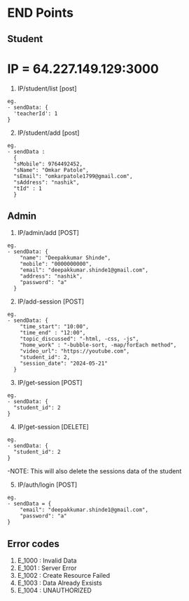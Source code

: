 # END Points

## Student

# IP = 64.227.149.129:3000

1. IP/student/list [post]

```
eg.
- sendData: {
  'teacherId': 1
}
```

2. IP/student/add [post]

```
eg.
- sendData :
  {
  "sMobile": 9764492452,
  "sName": "Omkar Patole",
  "sEmail": "omkarpatole1799@gmail.com",
  "sAddress": "nashik",
  "tId" : 1
  }
```

## Admin

1. IP/admin/add [POST]

```
eg.
- sendData: {
    "name": "Deepakkumar Shinde",
    "mobile": "0000000000",
    "email": "deepakkumar.shinde1@gmail.com",
    "address": "nashik",
    "password": "a"
  }
```

2. IP/add-session [POST]

```
eg.
- sendData: {
    "time_start": "10:00",
    "time_end" : "12:00",
    "topic_discussed": "-html, -css, -js",
    "home_work" : "-bubble-sort, -map/forEach method",
    "video_url": "https://youtube.com",
    "student_id": 2,
    "session_date": "2024-05-21"
  }
```

3. IP/get-session [POST]

```
eg.
- sendData: {
  "student_id": 2
}
```

4. IP/get-session [DELETE]

```
eg.
- sendData: {
  "student_id": 2
}
```

-NOTE: This will also delete the sessions data of the student

5. IP/auth/login [POST]

```
eg.
- sendData = {
    "email": "deepakkumar.shinde1@gmail.com",
    "password": "a"
}
```

## Error codes

1. E_1000 : Invalid Data
2. E_1001 : Server Error
3. E_1002 : Create Resource Failed
4. E_1003 : Data Already Exsists
5. E_1004 : UNAUTHORIZED

